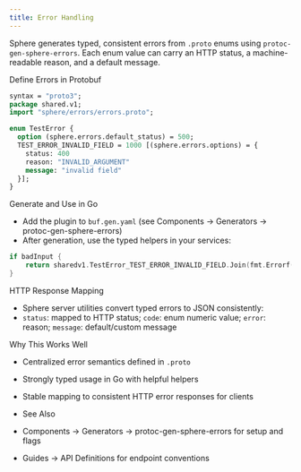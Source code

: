 ```yaml
---
title: Error Handling
---
```


Sphere generates typed, consistent errors from `.proto` enums using `protoc-gen-sphere-errors`. Each enum value can carry an HTTP status, a machine-readable reason, and a default message.

Define Errors in Protobuf
```protobuf
syntax = "proto3";
package shared.v1;
import "sphere/errors/errors.proto";

enum TestError {
  option (sphere.errors.default_status) = 500;
  TEST_ERROR_INVALID_FIELD = 1000 [(sphere.errors.options) = {
    status: 400
    reason: "INVALID_ARGUMENT"
    message: "invalid field"
  }];
}
```

Generate and Use in Go
- Add the plugin to `buf.gen.yaml` (see Components → Generators → protoc-gen-sphere-errors)
- After generation, use the typed helpers in your services:

```go
if badInput {
    return sharedv1.TestError_TEST_ERROR_INVALID_FIELD.Join(fmt.Errorf("field empty"))
}
```

HTTP Response Mapping
- Sphere server utilities convert typed errors to JSON consistently:
- `status`: mapped to HTTP status; `code`: enum numeric value; `error`: reason; `message`: default/custom message

Why This Works Well
- Centralized error semantics defined in `.proto`
- Strongly typed usage in Go with helpful helpers
- Stable mapping to consistent HTTP error responses for clients

- See Also
- Components → Generators → protoc-gen-sphere-errors for setup and flags
- Guides → API Definitions for endpoint conventions
